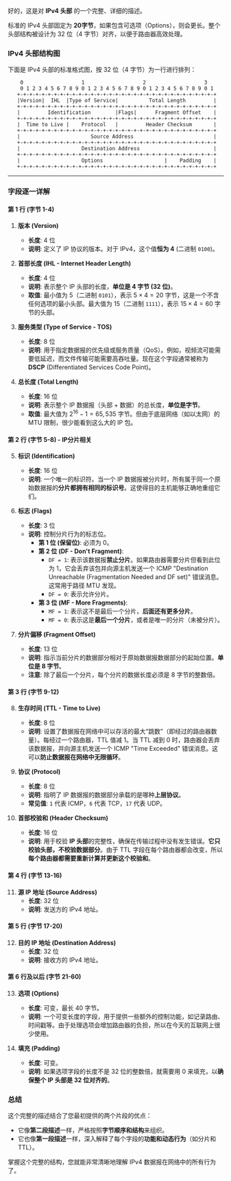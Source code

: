 好的，这是对 **IPv4 头部** 的一个完整、详细的描述。

标准的 IPv4 头部固定为 **20字节**，如果包含可选项（Options），则会更长。整个头部结构被设计为 32 位（4 字节）对齐，以便于路由器高效处理。

### IPv4 头部结构图

下面是 IPv4 头部的标准格式图，按 32 位（4 字节）为一行进行排列：

```
    0                   1                   2                   3
    0 1 2 3 4 5 6 7 8 9 0 1 2 3 4 5 6 7 8 9 0 1 2 3 4 5 6 7 8 9 0 1
   +-+-+-+-+-+-+-+-+-+-+-+-+-+-+-+-+-+-+-+-+-+-+-+-+-+-+-+-+-+-+-+-+
   |Version|  IHL  |Type of Service|          Total Length         |
   +-+-+-+-+-+-+-+-+-+-+-+-+-+-+-+-+-+-+-+-+-+-+-+-+-+-+-+-+-+-+-+-+
   |         Identification        |Flags|      Fragment Offset    |
   +-+-+-+-+-+-+-+-+-+-+-+-+-+-+-+-+-+-+-+-+-+-+-+-+-+-+-+-+-+-+-+-+
   |  Time to Live |    Protocol   |         Header Checksum       |
   +-+-+-+-+-+-+-+-+-+-+-+-+-+-+-+-+-+-+-+-+-+-+-+-+-+-+-+-+-+-+-+-+
   |                       Source Address                          |
   +-+-+-+-+-+-+-+-+-+-+-+-+-+-+-+-+-+-+-+-+-+-+-+-+-+-+-+-+-+-+-+-+
   |                    Destination Address                        |
   +-+-+-+-+-+-+-+-+-+-+-+-+-+-+-+-+-+-+-+-+-+-+-+-+-+-+-+-+-+-+-+-+
   |                    Options                    |    Padding    |
   +-+-+-+-+-+-+-+-+-+-+-+-+-+-+-+-+-+-+-+-+-+-+-+-+-+-+-+-+-+-+-+-+
```

---

### 字段逐一详解

#### 第 1 行 (字节 1-4)

1.  **版本 (Version)**
    *   **长度**: 4 位
    *   **说明**: 定义了 IP 协议的版本。对于 IPv4，这个值**恒为 4** (二进制 `0100`)。

2.  **首部长度 (IHL - Internet Header Length)**
    *   **长度**: 4 位
    *   **说明**: 表示整个 IP 头部的长度，**单位是 4 字节 (32 位)**。
    *   **取值**: 最小值为 5（二进制 `0101`），表示 $5 \times 4 = 20$ 字节，这是一个不含任何选项的最小头部。最大值为 15（二进制 `1111`），表示 $15 \times 4 = 60$ 字节的头部。

3.  **服务类型 (Type of Service - TOS)**
    *   **长度**: 8 位
    *   **说明**: 用于指定数据报的优先级或服务质量（QoS）。例如，视频流可能需要低延迟，而文件传输可能需要高吞吐量。现在这个字段通常被称为 **DSCP** (Differentiated Services Code Point)。

4.  **总长度 (Total Length)**
    *   **长度**: 16 位
    *   **说明**: 表示整个 IP 数据报（头部 + 数据）的总长度，**单位是字节**。
    *   **取值**: 最大值为 $2^{16} - 1 = 65,535$ 字节。但由于底层网络（如以太网）的 MTU 限制，很少能看到这么大的 IP 包。

#### 第 2 行 (字节 5-8) - **IP分片相关**

5.  **标识 (Identification)**
    *   **长度**: 16 位
    *   **说明**: 一个唯一的标识符。当一个 IP 数据报被分片时，所有属于同一个原始数据报的**分片都拥有相同的标识号**。这使得目的主机能够正确地重组它们。

6.  **标志 (Flags)**
    *   **长度**: 3 位
    *   **说明**: 控制分片行为的标志位。
        *   **第 1 位 (保留位)**: 必须为 0。
        *   **第 2 位 (DF - Don't Fragment)**:
            *   `DF = 1`: 表示该数据报**禁止分片**。如果路由器需要分片但看到此位为 1，它会丢弃该包并向源主机发送一个 ICMP "Destination Unreachable (Fragmentation Needed and DF set)" 错误消息。这常用于路径 MTU 发现。
            *   `DF = 0`: 表示允许分片。
        *   **第 3 位 (MF - More Fragments)**:
            *   `MF = 1`: 表示这不是最后一个分片，**后面还有更多分片**。
            *   `MF = 0`: 表示这是**最后一个分片**，或者是唯一的分片（未被分片）。

7.  **分片偏移 (Fragment Offset)**
    *   **长度**: 13 位
    *   **说明**: 指示当前分片的数据部分相对于原始数据报数据部分的起始位置。**单位是 8 字节**。
    *   **注意**: 除了最后一个分片，每个分片的数据长度必须是 8 字节的整数倍。

#### 第 3 行 (字节 9-12)

8.  **生存时间 (TTL - Time to Live)**
    *   **长度**: 8 位
    *   **说明**: 设置了数据报在网络中可以存活的最大“跳数”（即经过的路由器数量）。每经过一个路由器，TTL 值减 1。当 TTL 减到 0 时，路由器会丢弃该数据报，并向源主机发送一个 ICMP "Time Exceeded" 错误消息。这可以**防止数据报在网络中无限循环**。

9.  **协议 (Protocol)**
    *   **长度**: 8 位
    *   **说明**: 指明了 IP 数据报的数据部分承载的是哪种**上层协议**。
    *   **常见值**: `1` 代表 ICMP，`6` 代表 TCP，`17` 代表 UDP。

10. **首部校验和 (Header Checksum)**
    *   **长度**: 16 位
    *   **说明**: 用于校验 **IP 头部**的完整性，确保在传输过程中没有发生错误。**它只校验头部，不校验数据部分**。由于 TTL 字段在每个路由器都会改变，所以**每个路由器都需要重新计算并更新这个校验和**。

#### 第 4 行 (字节 13-16)

11. **源 IP 地址 (Source Address)**
    *   **长度**: 32 位
    *   **说明**: 发送方的 IPv4 地址。

#### 第 5 行 (字节 17-20)

12. **目的 IP 地址 (Destination Address)**
    *   **长度**: 32 位
    *   **说明**: 接收方的 IPv4 地址。

#### 第 6 行及以后 (字节 21-60)

13. **选项 (Options)**
    *   **长度**: 可变，最长 40 字节。
    *   **说明**: 一个可变长度的字段，用于提供一些额外的控制功能，如记录路由、时间戳等。由于处理选项会增加路由器的负担，所以在今天的互联网上很少使用。

14. **填充 (Padding)**
    *   **长度**: 可变。
    *   **说明**: 如果选项字段的长度不是 32 位的整数倍，就需要用 0 来填充，以**确保整个 IP 头部是 32 位对齐的**。

### 总结

这个完整的描述结合了您最初提供的两个片段的优点：
*   它像**第二段描述**一样，严格按照**字节顺序和结构**来组织。
*   它也像**第一段描述**一样，深入解释了每个字段的**功能和动态行为**（如分片和TTL）。

掌握这个完整的结构，您就能非常清晰地理解 IPv4 数据报在网络中的所有行为了。